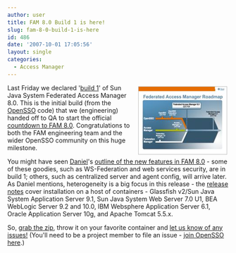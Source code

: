 ```yaml
---
author: user
title: FAM 8.0 Build 1 is here!
slug: fam-8-0-build-1-is-here
id: 486
date: '2007-10-01 17:05:56'
layout: single
categories:
  - Access Manager
---
```


<span style="margin: 5px; float: right; border-style: solid; border-width: 1px; border-color: silver">[![](images/FAM_roadmap_small.jpg)](https://opensso.dev.java.net/public/use/index.html)</span>

Last Friday we declared '[build 1](http://download.java.net/general/opensso/stable/fam80-build1/)' of Sun Java System Federated Access Manager 8.0\. This is the initial build (from the [OpenSSO](https://opensso.dev.java.net/) code) that we (engineering) handed off to QA to start the official [countdown to FAM 8.0](http://blogs.sun.com/raskin/entry/federated_access_manager_roadmap). Congratulations to both the FAM engineering team and the wider OpenSSO community on this huge milestone.

You might have seen [Daniel](http://blogs.sun.com/raskin/)'s [outline of the new features in FAM 8.0](http://blogs.sun.com/raskin/entry/part_ii) - some of these goodies, such as WS-Federation and web services security, are in build 1; others, such as centralized server and agent config, will arrive later. As Daniel mentions, heterogeneity is a big focus in this release - the [release notes](http://download.java.net/general/opensso/stable/fam80-build1/B1-ReleaseNotes.html) cover installation on a host of containers - Glassfish v2/Sun Java System Application Server 9.1, Sun Java System Web Server 7.0 U1, BEA WebLogic Server 9.2 and 10.0, IBM Websphere Application Server 6.1, Oracle Application Server 10g, and Apache Tomcat 5.5.x.

So, [grab the zip](http://download.java.net/general/opensso/stable/fam80-build1/fam.zip), throw it on your favorite container and [let us know of any issues!](https://opensso.dev.java.net/servlets/ProjectIssues) (You'll need to be a project member to file an issue - [join OpenSSO here](https://opensso.dev.java.net/servlets/ProjectMembershipRequest).)